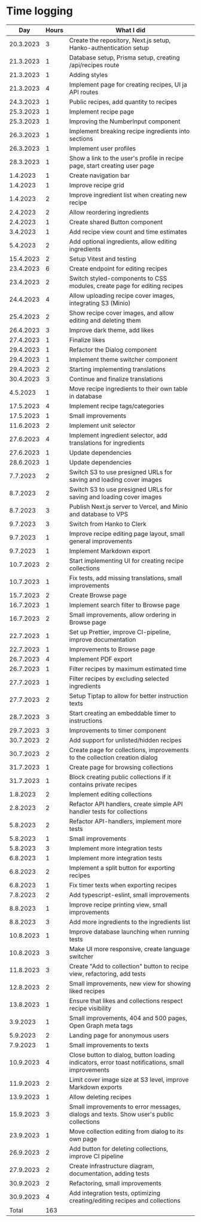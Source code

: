 # Time logging

| Day       | Hours | What I did                                                                                       |
| --------- | ----- | ------------------------------------------------------------------------------------------------ |
| 20.3.2023 | 3     | Create the repository, Next.js setup, Hanko-authentication setup                                 |
| 21.3.2023 | 1     | Database setup, Prisma setup, creating /api/recipes route                                        |
| 21.3.2023 | 1     | Adding styles                                                                                    |
| 21.3.2023 | 4     | Implement page for creating recipes, UI ja API routes                                            |
| 24.3.2023 | 1     | Public recipes, add quantity to recipes                                                          |
| 25.3.2023 | 1     | Implement recipe page                                                                            |
| 25.3.2023 | 1     | Improving the NumberInput component                                                              |
| 26.3.2023 | 1     | Implement breaking recipe ingredients into sections                                              |
| 26.3.2023 | 1     | Implement user profiles                                                                          |
| 28.3.2023 | 1     | Show a link to the user's profile in recipe page, start creating user page                       |
| 1.4.2023  | 1     | Create navigation bar                                                                            |
| 1.4.2023  | 1     | Improve recipe grid                                                                              |
| 1.4.2023  | 2     | Improve ingredient list when creating new recipe                                                 |
| 2.4.2023  | 2     | Allow reordering ingredients                                                                     |
| 2.4.2023  | 1     | Create shared Button component                                                                   |
| 3.4.2023  | 1     | Add recipe view count and time estimates                                                         |
| 5.4.2023  | 2     | Add optional ingredients, allow editing ingredients                                              |
| 15.4.2023 | 2     | Setup Vitest and testing                                                                         |
| 23.4.2023 | 6     | Create endpoint for editing recipes                                                              |
| 23.4.2023 | 2     | Switch styled-components to CSS modules, create page for editing recipes                         |
| 24.4.2023 | 4     | Allow uploading recipe cover images, integrating S3 (Minio)                                      |
| 25.4.2023 | 2     | Show recipe cover images, and allow editing and deleting them                                    |
| 26.4.2023 | 3     | Improve dark theme, add likes                                                                    |
| 27.4.2023 | 1     | Finalize likes                                                                                   |
| 29.4.2023 | 1     | Refactor the Dialog component                                                                    |
| 29.4.2023 | 1     | Implement theme switcher component                                                               |
| 29.4.2023 | 2     | Starting implementing translations                                                               |
| 30.4.2023 | 3     | Continue and finalize translations                                                               |
| 4.5.2023  | 1     | Move recipe ingredients to their own table in database                                           |
| 17.5.2023 | 4     | Implement recipe tags/categories                                                                 |
| 17.5.2023 | 1     | Small improvements                                                                               |
| 11.6.2023 | 2     | Implement unit selector                                                                          |
| 27.6.2023 | 4     | Implement ingredient selector, add translations for ingredients                                  |
| 27.6.2023 | 1     | Update dependencies                                                                              |
| 28.6.2023 | 1     | Update dependencies                                                                              |
| 7.7.2023  | 2     | Switch S3 to use presigned URLs for saving and loading cover images                              |
| 8.7.2023  | 2     | Switch S3 to use presigned URLs for saving and loading cover images                              |
| 8.7.2023  | 3     | Publish Next.js server to Vercel, and Minio and database to VPS                                  |
| 9.7.2023  | 3     | Switch from Hanko to Clerk                                                                       |
| 9.7.2023  | 1     | Improve recipe editing page layout, small general improvements                                   |
| 9.7.2023  | 1     | Implement Markdown export                                                                        |
| 10.7.2023 | 2     | Start implementing UI for creating recipe collections                                            |
| 10.7.2023 | 1     | Fix tests, add missing translations, small improvements                                          |
| 15.7.2023 | 2     | Create Browse page                                                                               |
| 16.7.2023 | 1     | Implement search filter to Browse page                                                           |
| 16.7.2023 | 2     | Small improvements, allow ordering in Browse page                                                |
| 22.7.2023 | 1     | Set up Prettier, improve CI-pipeline, improve documentation                                      |
| 22.7.2023 | 1     | Improvements to Browse page                                                                      |
| 26.7.2023 | 4     | Implement PDF export                                                                             |
| 26.7.2023 | 1     | Filter recipes by maximum estimated time                                                         |
| 27.7.2023 | 1     | Filter recipes by excluding selected ingredients                                                 |
| 27.7.2023 | 2     | Setup Tiptap to allow for better instruction texts                                               |
| 28.7.2023 | 3     | Start creating an embeddable timer to instructions                                               |
| 29.7.2023 | 3     | Improvements to timer component                                                                  |
| 30.7.2023 | 2     | Add support for unlisted/hidden recipes                                                          |
| 30.7.2023 | 2     | Create page for collections, improvements to the collection creation dialog                      |
| 31.7.2023 | 1     | Create page for browsing collections                                                             |
| 31.7.2023 | 1     | Block creating public collections if it contains private recipes                                 |
| 1.8.2023  | 2     | Implement editing collections                                                                    |
| 2.8.2023  | 2     | Refactor API handlers, create simple API handler tests for collections                           |
| 5.8.2023  | 2     | Refactor API-handlers, implement more tests                                                      |
| 5.8.2023  | 1     | Small improvements                                                                               |
| 5.8.2023  | 3     | Implement more integration tests                                                                 |
| 6.8.2023  | 1     | Implement more integration tests                                                                 |
| 6.8.2023  | 2     | Implement a split button for exporting recipes                                                   |
| 6.8.2023  | 1     | Fix timer texts when exporting recipes                                                           |
| 7.8.2023  | 2     | Add typescript-eslint, small improvements                                                        |
| 8.8.2023  | 1     | Improve recipe printing view, small improvements                                                 |
| 8.8.2023  | 3     | Add more ingredients to the ingredients list                                                     |
| 10.8.2023 | 1     | Improve database launching when running tests                                                    |
| 10.8.2023 | 3     | Make UI more responsive, create language switcher                                                |
| 11.8.2023 | 3     | Create "Add to collection" button to recipe view, refactoring, add tests                         |
| 12.8.2023 | 2     | Small improvements, new view for showing liked recipes                                           |
| 13.8.2023 | 1     | Ensure that likes and collections respect recipe visibility                                      |
| 3.9.2023  | 1     | Small improvements, 404 and 500 pages, Open Graph meta tags                                      |
| 5.9.2023  | 2     | Landing page for anonymous users                                                                 |
| 7.9.2023  | 1     | Small improvements to texts                                                                      |
| 10.9.2023 | 4     | Close button to dialog, button loading indicators, error toast notifications, small improvements |
| 11.9.2023 | 2     | Limit cover image size at S3 level, improve Markdown exports                                     |
| 13.9.2023 | 1     | Allow deleting recipes                                                                           |
| 15.9.2023 | 3     | Small improvements to error messages, dialogs and texts. Show user's public collections          |
| 23.9.2023 | 1     | Move collection editing from dialog to its own page                                              |
| 26.9.2023 | 2     | Add button for deleting collections, improve CI pipeline                                         |
| 27.9.2023 | 2     | Create infrastructure diagram, documentation, adding tests                                       |
| 30.9.2023 | 2     | Refactoring, small improvements                                                                  |
| 30.9.2023 | 4     | Add integration tests, optimizing creating/editing recipes and collections                       |
| Total     | 163   |                                                                                                  |
